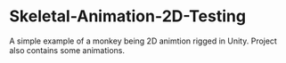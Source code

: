 # Skeletal-Animation-2D-Testing
A simple example of a monkey being 2D animtion rigged in Unity. Project also contains some animations. 

